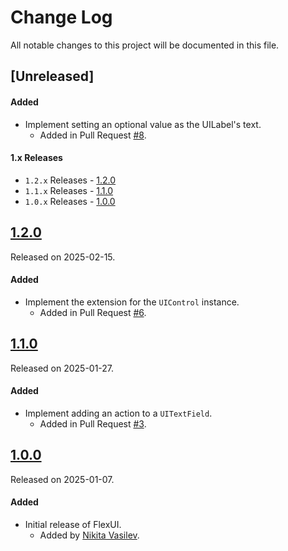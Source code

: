 # Change Log
All notable changes to this project will be documented in this file.

## [Unreleased]

#### Added
- Implement setting an optional value as the UILabel's text.
  - Added in Pull Request [#8](https://github.com/space-code/flex-ui/pull/8).

#### 1.x Releases
- `1.2.x` Releases - [1.2.0](#120)
- `1.1.x` Releases - [1.1.0](#110)
- `1.0.x` Releases - [1.0.0](#100)

## [1.2.0](https://github.com/space-code/flex-ui/releases/tag/1.2.0)
Released on 2025-02-15.

#### Added
- Implement the extension for the `UIControl` instance.
  - Added in Pull Request [#6](https://github.com/space-code/flex-ui/pull/6).

## [1.1.0](https://github.com/space-code/flex-ui/releases/tag/1.1.0)
Released on 2025-01-27.

#### Added
- Implement adding an action to a `UITextField`.
  - Added in Pull Request [#3](https://github.com/space-code/flex-ui/pull/3).

## [1.0.0](https://github.com/space-code/flex-ui/releases/tag/1.0.0)
Released on 2025-01-07.

#### Added
- Initial release of FlexUI.
  - Added by [Nikita Vasilev](https://github.com/ns-vasilev).
